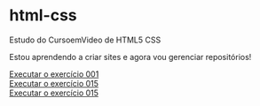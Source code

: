 # html-css
 Estudo do CursoemVideo de HTML5 CSS

Estou aprendendo a criar sites e agora vou gerenciar repositórios!

<a href="https://abraao2030.github.io/html-css/exercicios/ex001/index.html">Executar o exercício 001</a><br>
<a href="https://abraao2030.github.io/html-css/exercicios/ex015/index.html">Executar o exercício 015</a><br>
<a href="https://abraao2030.github.io/html-css/exercicios/ex022/index.html">Executar o exercício 015</a>